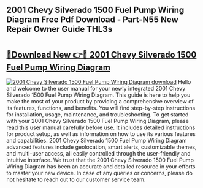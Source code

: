 ## 2001 Chevy Silverado 1500 Fuel Pump Wiring Diagram Free Pdf Download - Part-N55 New Repair Owner Guide THL3s

# <h2><a href="http://dfke5yq.blite.top/?on=2001+Chevy+Silverado+1500+Fuel+Pump+Wiring+Diagram">🔗Download New 👉🔴 2001 Chevy Silverado 1500 Fuel Pump Wiring Diagram</a></h2>

[![2001 Chevy Silverado 1500 Fuel Pump Wiring Diagram download](https://i.imgur.com/lujVjoI.png)](http://dfke5yq.blite.top/?on=2001+Chevy+Silverado+1500+Fuel+Pump+Wiring+Diagram)
Hello and welcome to the user manual for your newly integrated 2001 Chevy Silverado 1500 Fuel Pump Wiring Diagram. This guide is here to help you make the most of your product by providing a comprehensive overview of its features, functions, and benefits. You will find step-by-step instructions for installation, usage, maintenance, and troubleshooting. To get started with your 2001 Chevy Silverado 1500 Fuel Pump Wiring Diagram, please read this user manual carefully before use. It includes detailed instructions for product setup, as well as information on how to use its various features and capabilities. 2001 Chevy Silverado 1500 Fuel Pump Wiring Diagram advanced features include geolocation, smart alerts, customizable themes, and multi-user access, all easily controlled through the user-friendly and intuitive interface. We trust that the 2001 Chevy Silverado 1500 Fuel Pump Wiring Diagram has been an accurate and detailed resource in your efforts to master your new device. In case of any queries or concerns, please do not hesitate to reach out to our customer service team.
